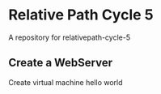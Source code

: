 # Relative Path Cycle 5

A repository for relativepath-cycle-5

## Create a WebServer

Create virtual machine hello world


